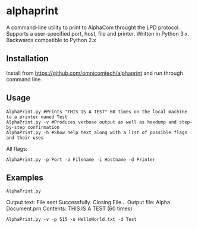 # alphaprint

A command-line utility to print to AlphaCom throught the LPD protocol. Supports a user-specified port, host, file and printer.
Written in Python 3.x. Backwards compatible to Python 2.x

## Installation

Install from https://github.com/omnicomtech/alphaprint and run through command line.


## Usage

```
AlphaPrint.py #Prints "THIS IS A TEST" 60 times on the local machine to a printer named Test
AlphaPrint.py -v #Produces verbose output as well as hexdump and step-by-step confirmation
AlphaPrint.py -h #Show help text along with a list of possible flags and their uses 
```
All flags:
```
AlphaPrint.py -p Port -o Filename -i Hostname -d Printer
```

## Examples

```
AlphaPrint.py
```
Output text: File sent Successfully. Closing File...
Output file: Alpha Document.prn
Contents: THIS IS A TEST (60 times)

```
AlphaPrint.py -v -p 515 -o HelloWorld.txt -d Test
```

